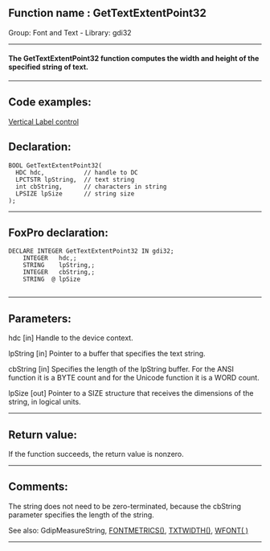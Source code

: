 
## Function name : GetTextExtentPoint32
Group: Font and Text - Library: gdi32    
***  


#### The GetTextExtentPoint32 function computes the width and height of the specified string of text.
***  


## Code examples:
[Vertical Label control](../../samples/sample_398.md)  

## Declaration:
```foxpro  
BOOL GetTextExtentPoint32(
  HDC hdc,           // handle to DC
  LPCTSTR lpString,  // text string
  int cbString,      // characters in string
  LPSIZE lpSize      // string size
);  
```  
***  


## FoxPro declaration:
```foxpro  
DECLARE INTEGER GetTextExtentPoint32 IN gdi32;
	INTEGER   hdc,;
	STRING    lpString,;
	INTEGER   cbString,;
	STRING  @ lpSize
  
```  
***  


## Parameters:
hdc 
[in] Handle to the device context. 

lpString 
[in] Pointer to a buffer that specifies the text string.

cbString 
[in] Specifies the length of the lpString buffer. For the ANSI function it is a BYTE count and for the Unicode function it is a WORD count.

lpSize 
[out] Pointer to a SIZE structure that receives the dimensions of the string, in logical units.  
***  


## Return value:
If the function succeeds, the return value is nonzero.  
***  


## Comments:
The string does not need to be zero-terminated, because the cbString parameter specifies the length of the string.  
  
See also: GdipMeasureString, <a href="http://msdn2.microsoft.com/en-us/library/fhfdf28k(VS.80).aspx">FONTMETRICS()</a>, <a href="http://msdn2.microsoft.com/en-us/library/a93d7wy7(VS.80).aspx">TXTWIDTH()</a>, <a href="http://msdn2.microsoft.com/en-us/library/bx88s7fs(VS.80).aspx">WFONT( )</a>  
  
***  

